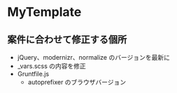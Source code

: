 MyTemplate
==========

## 案件に合わせて修正する個所
- jQuery、modernizr、normalize のバージョンを最新に
- _vars.scss の内容を修正
- Gruntfile.js
    - autoprefixer のブラウザバージョン
